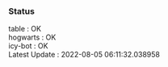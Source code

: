 ### Status


table : OK  
hogwarts : OK  
icy-bot : OK  
Latest Update : 2022-08-05 06:11:32.038958
